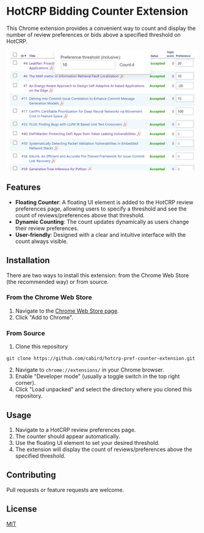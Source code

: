 
# HotCRP Bidding Counter Extension

This Chrome extension provides a convenient way to count and display the number of review preferences or bids above a specified threshold on HotCRP.

![HotCRP Bidding Counter Screenshot](screenshot.png)

## Features

- **Floating Counter**: A floating UI element is added to the HotCRP review preferences page, allowing users to specify a threshold and see the count of reviews/preferences above that threshold.
- **Dynamic Counting**: The count updates dynamically as users change their review preferences.
- **User-friendly**: Designed with a clear and intuitive interface with the count always visible.

## Installation

There are two ways to install this extension: from the Chrome Web Store (the recommended way) or from source.

### From the Chrome Web Store

1. Navigate to the [Chrome Web Store page](https://chrome.google.com/webstore/detail/hotcrp-bidpreference-coun/dooaffdcgmcboancmlbihgmbacghghaj).
2. Click "Add to Chrome".

### From Source

1. Clone this repository
```
git clone https://github.com/cabird/hotcrp-pref-counter-extension.git
```
2. Navigate to `chrome://extensions/` in your Chrome browser.
3. Enable "Developer mode" (usually a toggle switch in the top right corner).
4. Click "Load unpacked" and select the directory where you cloned this repository.


## Usage

1. Navigate to a HotCRP review preferences page.
2. The counter should appear automatically.
3. Use the floating UI element to set your desired threshold.
4. The extension will display the count of reviews/preferences above the specified threshold.

## Contributing

Pull requests or feature requests are welcome.

## License

[MIT](https://choosealicense.com/licenses/mit/)
